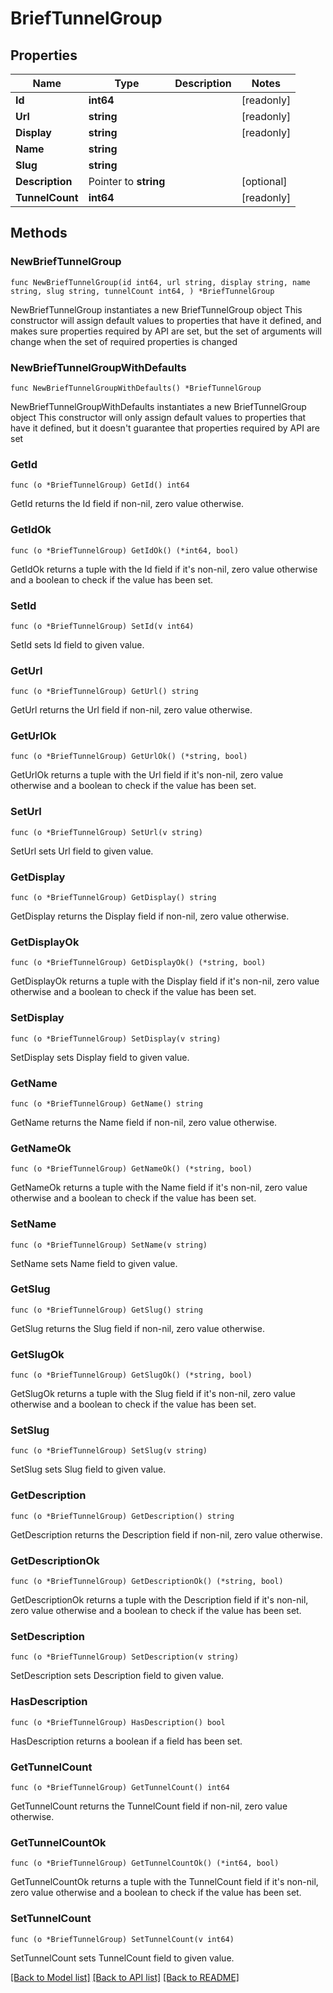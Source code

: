 # BriefTunnelGroup

## Properties

Name | Type | Description | Notes
------------ | ------------- | ------------- | -------------
**Id** | **int64** |  | [readonly] 
**Url** | **string** |  | [readonly] 
**Display** | **string** |  | [readonly] 
**Name** | **string** |  | 
**Slug** | **string** |  | 
**Description** | Pointer to **string** |  | [optional] 
**TunnelCount** | **int64** |  | [readonly] 

## Methods

### NewBriefTunnelGroup

`func NewBriefTunnelGroup(id int64, url string, display string, name string, slug string, tunnelCount int64, ) *BriefTunnelGroup`

NewBriefTunnelGroup instantiates a new BriefTunnelGroup object
This constructor will assign default values to properties that have it defined,
and makes sure properties required by API are set, but the set of arguments
will change when the set of required properties is changed

### NewBriefTunnelGroupWithDefaults

`func NewBriefTunnelGroupWithDefaults() *BriefTunnelGroup`

NewBriefTunnelGroupWithDefaults instantiates a new BriefTunnelGroup object
This constructor will only assign default values to properties that have it defined,
but it doesn't guarantee that properties required by API are set

### GetId

`func (o *BriefTunnelGroup) GetId() int64`

GetId returns the Id field if non-nil, zero value otherwise.

### GetIdOk

`func (o *BriefTunnelGroup) GetIdOk() (*int64, bool)`

GetIdOk returns a tuple with the Id field if it's non-nil, zero value otherwise
and a boolean to check if the value has been set.

### SetId

`func (o *BriefTunnelGroup) SetId(v int64)`

SetId sets Id field to given value.


### GetUrl

`func (o *BriefTunnelGroup) GetUrl() string`

GetUrl returns the Url field if non-nil, zero value otherwise.

### GetUrlOk

`func (o *BriefTunnelGroup) GetUrlOk() (*string, bool)`

GetUrlOk returns a tuple with the Url field if it's non-nil, zero value otherwise
and a boolean to check if the value has been set.

### SetUrl

`func (o *BriefTunnelGroup) SetUrl(v string)`

SetUrl sets Url field to given value.


### GetDisplay

`func (o *BriefTunnelGroup) GetDisplay() string`

GetDisplay returns the Display field if non-nil, zero value otherwise.

### GetDisplayOk

`func (o *BriefTunnelGroup) GetDisplayOk() (*string, bool)`

GetDisplayOk returns a tuple with the Display field if it's non-nil, zero value otherwise
and a boolean to check if the value has been set.

### SetDisplay

`func (o *BriefTunnelGroup) SetDisplay(v string)`

SetDisplay sets Display field to given value.


### GetName

`func (o *BriefTunnelGroup) GetName() string`

GetName returns the Name field if non-nil, zero value otherwise.

### GetNameOk

`func (o *BriefTunnelGroup) GetNameOk() (*string, bool)`

GetNameOk returns a tuple with the Name field if it's non-nil, zero value otherwise
and a boolean to check if the value has been set.

### SetName

`func (o *BriefTunnelGroup) SetName(v string)`

SetName sets Name field to given value.


### GetSlug

`func (o *BriefTunnelGroup) GetSlug() string`

GetSlug returns the Slug field if non-nil, zero value otherwise.

### GetSlugOk

`func (o *BriefTunnelGroup) GetSlugOk() (*string, bool)`

GetSlugOk returns a tuple with the Slug field if it's non-nil, zero value otherwise
and a boolean to check if the value has been set.

### SetSlug

`func (o *BriefTunnelGroup) SetSlug(v string)`

SetSlug sets Slug field to given value.


### GetDescription

`func (o *BriefTunnelGroup) GetDescription() string`

GetDescription returns the Description field if non-nil, zero value otherwise.

### GetDescriptionOk

`func (o *BriefTunnelGroup) GetDescriptionOk() (*string, bool)`

GetDescriptionOk returns a tuple with the Description field if it's non-nil, zero value otherwise
and a boolean to check if the value has been set.

### SetDescription

`func (o *BriefTunnelGroup) SetDescription(v string)`

SetDescription sets Description field to given value.

### HasDescription

`func (o *BriefTunnelGroup) HasDescription() bool`

HasDescription returns a boolean if a field has been set.

### GetTunnelCount

`func (o *BriefTunnelGroup) GetTunnelCount() int64`

GetTunnelCount returns the TunnelCount field if non-nil, zero value otherwise.

### GetTunnelCountOk

`func (o *BriefTunnelGroup) GetTunnelCountOk() (*int64, bool)`

GetTunnelCountOk returns a tuple with the TunnelCount field if it's non-nil, zero value otherwise
and a boolean to check if the value has been set.

### SetTunnelCount

`func (o *BriefTunnelGroup) SetTunnelCount(v int64)`

SetTunnelCount sets TunnelCount field to given value.



[[Back to Model list]](../README.md#documentation-for-models) [[Back to API list]](../README.md#documentation-for-api-endpoints) [[Back to README]](../README.md)


